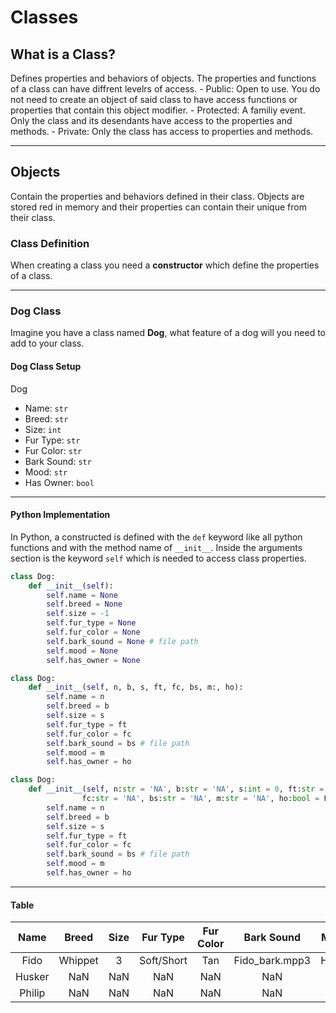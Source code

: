 # Classes

## What is a Class?

Defines properties and behaviors of objects. The properties and functions of a class can have diffrent levelrs of access.
    - Public: Open to use. You do not need to create an object of said class to have access functions or properties that contain this object modifier.
    - Protected: A familiy event. Only the class and its desendants have access to the properties and methods.
    - Private: Only the class has access to properties and methods.

---

## Objects

Contain the properties and behaviors defined in their class. Objects are stored red in memory and their properties can contain their unique from their class.

### Class Definition

When creating a class you need a **constructor** which define the properties of a class.

---

### Dog Class

Imagine you have a class named **Dog**, what feature of a dog will you need to add to your class.

#### Dog Class Setup

Dog

- Name: `str`
- Breed: `str`
- Size: `int`
- Fur Type: `str`
- Fur Color: `str`
- Bark Sound: `str`
- Mood: `str`
- Has Owner: `bool`

---

#### Python Implementation

In Python, a constructed is defined with the `def` keyword like all python functions and with the method name of `__init__`. Inside the arguments section is the keyword `self` which is needed to access class properties.

```python
class Dog:
    def __init__(self):
        self.name = None
        self.breed = None
        self.size = -1
        self.fur_type = None
        self.fur_color = None
        self.bark_sound = None # file path
        self.mood = None
        self.has_owner = None
```

```python
class Dog:
    def __init__(self, n, b, s, ft, fc, bs, m:, ho):
        self.name = n
        self.breed = b
        self.size = s
        self.fur_type = ft
        self.fur_color = fc
        self.bark_sound = bs # file path
        self.mood = m
        self.has_owner = ho
```

```python
class Dog:
    def __init__(self, n:str = 'NA', b:str = 'NA', s:int = 0, ft:str = 'NA', 
                fc:str = 'NA', bs:str = 'NA', m:str = 'NA', ho:bool = False):
        self.name = n
        self.breed = b
        self.size = s
        self.fur_type = ft
        self.fur_color = fc
        self.bark_sound = bs # file path
        self.mood = m
        self.has_owner = ho
```

---

#### Table

|Name|Breed|Size|Fur Type|Fur Color|Bark Sound|Mood|Has Owner|
|:--:|:---:|:--:|:------:|:-------:|:--------:|:--:|:-------:|
|Fido|Whippet|3|Soft/Short|Tan|Fido_bark.mpp3|Hyper|T|
|Husker|NaN|NaN|NaN|NaN|NaN|NaN|NaN|
|Philip|NaN|NaN|NaN|NaN|NaN|NaN|NaN|
